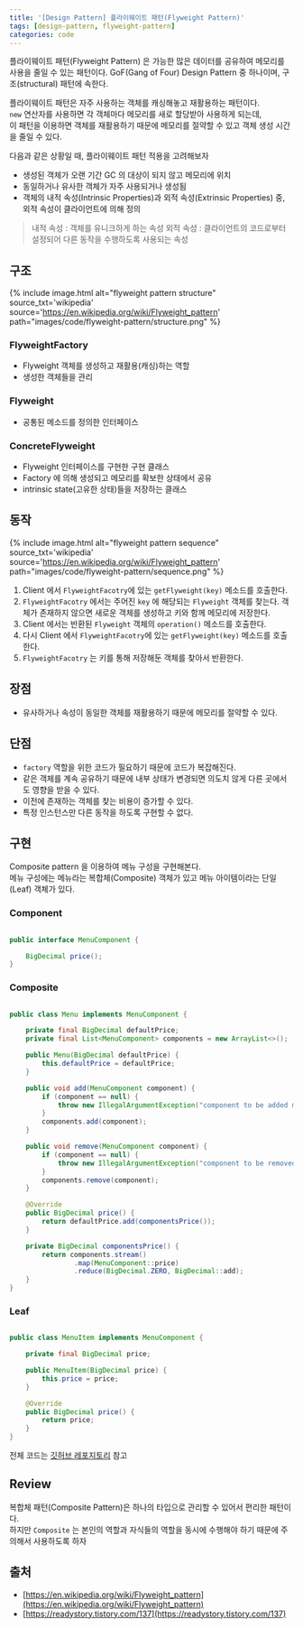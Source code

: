 ```yaml
---
title: '[Design Pattern] 플라이웨이트 패턴(Flyweight Pattern)'
tags: [design-pattern, flyweight-pattern]
categories: code
---
```


플라이웨이트 패턴(Flyweight Pattern) 은 가능한 많은 데이터를 공유하여 메모리를 사용을 줄일 수 있는 패턴이다.
GoF(Gang of Four) Design Pattern 중 하나이며, 구조(structural) 패턴에 속한다.

<!--more-->

플라이웨이트 패턴은 자주 사용하는 객체를 캐싱해놓고 재활용하는 패턴이다.  
`new` 연산자를 사용하면 각 객체마다 메모리를 새로 할당받아 사용하게 되는데,  
이 패턴을 이용하면 객체를 재활용하기 때문에 메모리를 절약할 수 있고 객체 생성 시간을 줄일 수 있다.

다음과 같은 상황일 때, 플라이웨이트 패턴 적용을 고려해보자

- 생성된 객체가 오랜 기간 GC 의 대상이 되지 않고 메모리에 위치 
- 동일하거나 유사한 객체가 자주 사용되거나 생성됨
- 객체의 내적 속성(Intrinsic Properties)과 외적 속성(Extrinsic Properties) 중, 외적 속성이 클라이언트에 의해 정의

> 내적 속성 : 객체를 유니크하게 하는 속성 
> 외적 속성 : 클라이언트의 코드로부터 설정되어 다른 동작을 수행하도록 사용되는 속성


## 구조

{% include image.html alt="flyweight pattern structure" source_txt='wikipedia' source='https://en.wikipedia.org/wiki/Flyweight_pattern' path="images/code/flyweight-pattern/structure.png" %}

### FlyweightFactory

- Flyweight 객체를 생성하고 재활용(캐싱)하는 역할
- 생성한 객체들을 관리

### Flyweight

- 공통된 메소드를 정의한 인터페이스

### ConcreteFlyweight

- Flyweight 인터페이스를 구현한 구현 클래스
- Factory 에 의해 생성되고 메모리를 확보한 상태에서 공유
- intrinsic state(고유한 상태)들을 저장하는 클래스

## 동작

{% include image.html alt="flyweight pattern sequence" source_txt='wikipedia' source='https://en.wikipedia.org/wiki/Flyweight_pattern' path="images/code/flyweight-pattern/sequence.png" %}

1. Client 에서 `FlyweightFacotry`에 있는 `getFlyweight(key)` 메소드를 호출한다.
2. `FlyweightFacotry` 에서는 주어진 `key` 에 해당되는 `Flyweight` 객체를 찾는다. 객체가 존재하지 않으면 새로운 객체를 생성하고 키와 함께 메모리에 저장한다. 
3. Client 에서는 반환된 `Flyweight` 객체의 `operation()` 메소드를 호출한다.
4. 다시 Client 에서 `FlyweightFacotry`에 있는 `getFlyweight(key)` 메소드를 호출한다.
5. `FlyweightFacotry` 는 키를 통해 저장해둔 객체를 찾아서 반환한다.


## 장점
- 유사하거나 속성이 동일한 객체를 재활용하기 때문에 메모리를 절약할 수 있다.

## 단점
- `factory` 역할을 위한 코드가 필요하기 때문에 코드가 복잡해진다. 
- 같은 객체를 계속 공유하기 때문에 내부 상태가 변경되면 의도치 않게 다른 곳에서도 영향을 받을 수 있다.
- 이전에 존재하는 객체를 찾는 비용이 증가할 수 있다.
- 특정 인스턴스만 다른 동작을 하도록 구현할 수 없다.

## 구현

Composite pattern 을 이용하여 메뉴 구성을 구현해본다.  
메뉴 구성에는 메뉴라는 복합체(Composite) 객체가 있고 메뉴 아이템이라는 단일(Leaf) 객체가 있다. 

### Component

```java 

public interface MenuComponent {

    BigDecimal price();
}
```

### Composite

```java 

public class Menu implements MenuComponent {

    private final BigDecimal defaultPrice;
    private final List<MenuComponent> components = new ArrayList<>();

    public Menu(BigDecimal defaultPrice) {
        this.defaultPrice = defaultPrice;
    }

    public void add(MenuComponent component) {
        if (component == null) {
            throw new IllegalArgumentException("component to be added must not be null");
        }
        components.add(component);
    }

    public void remove(MenuComponent component) {
        if (component == null) {
            throw new IllegalArgumentException("component to be removed must not be null");
        }
        components.remove(component);
    }

    @Override
    public BigDecimal price() {
        return defaultPrice.add(componentsPrice());
    }

    private BigDecimal componentsPrice() {
        return components.stream()
                .map(MenuComponent::price)
                .reduce(BigDecimal.ZERO, BigDecimal::add);
    }
}
```


### Leaf

```java 

public class MenuItem implements MenuComponent {

    private final BigDecimal price;

    public MenuItem(BigDecimal price) {
        this.price = price;
    }

    @Override
    public BigDecimal price() {
        return price;
    }
}

```

전체 코드는 [깃허브 레포지토리](https://github.com/devyonghee/design-pattern-java/tree/master/composite) 참고

## Review

복합체 패턴(Composite Pattern)은 하나의 타입으로 관리할 수 있어서 편리한 패턴이다.  
하지만 `Composite` 는 본인의 역할과 자식들의 역할을 동시에 수행해야 하기 때문에 주의해서 사용하도록 하자


## 출처
- [https://en.wikipedia.org/wiki/Flyweight_pattern](https://en.wikipedia.org/wiki/Flyweight_pattern)
- [https://readystory.tistory.com/137](https://readystory.tistory.com/137)